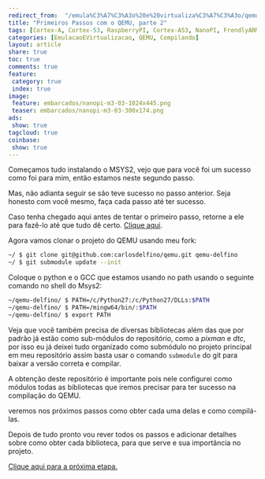 ```yaml
---
redirect_from:  "/emula%C3%A7%C3%A3o%20e%20virtualiza%C3%A7%C3%A3o/qemu/compilando/Primeiros_Passos_com_o_QEMU-parte-2/"
title: "Primeiros Passos com o QEMU, parte 2" 
tags: [Cortex-A, Cortex-53, RaspberryPI, Cortex-A53, NanoPI, FrendlyARM, ARM, Intel, TBB,  Emulação, Virtualização, KVM, QEMU, VMware, VirtualBox, VBox, Hiper-V, Xen, GNU ARM Eclipse, Eclipse, Windows, RTOS, uOS ]
categories: [EmulacaoEVirtualizacao, QEMU, Compilando]
layout: article
share: true
toc: true
comments: true
feature:
 category: true
 index: true
image:
 feature: embarcados/nanopi-m3-03-1024x445.png
 teaser: embarcados/nanopi-m3-03-300x174.png
ads: 
 show: true
tagcloud: true
coinbase:
 show: true
---
```

Começamos tudo instalando o MSYS2, vejo que para você foi um sucesso como foi para mim, então estamos neste segundo passo. 

<!--more-->

Mas, não adianta seguir se são teve sucesso no passo anterior. Seja honesto com você mesmo, faça cada passo até ter sucesso.

Caso tenha chegado aqui antes de tentar o primeiro passo, retorne a ele para fazê-lo até que tudo dê certo. [Clique aqui](http://carlosdelfino.eti.br/emula%C3%A7%C3%A3o%20e%20virtualiza%C3%A7%C3%A3o/Primeiros_Passos_com_o_QEMU-parte-1/ "Clique Aqui").

Agora vamos clonar o projeto do QEMU usando meu fork:

```sh
~/ $ git clone git@github.com:carlosdelfino/qemu.git qemu-delfino
~/ $ git submodule update --init
```

Coloque o python e o GCC que estamos usando no path usando o seguinte comando no shell do Msys2:

```sh
~/qemu-delfino/ $ PATH=/c/Python27:/c/Python27/DLLs:$PATH
~/qemu-delfino/ $ PATH=/mingw64/bin/:$PATH
~/qemu-delfino/ $ export PATH
```

Veja que você também precisa de diversas bibliotecas além das que por padrão já estão como sub-módulos do repositório, como a *pixman* e *dtc*, por isso eu já deixei tudo organizado como submódulo no projeto principal em meu repositório assim basta usar o comando `submodule` do git para baixar a versão correta e compilar.

A obtenção deste repositório é importante pois nele configurei como módulos todas as bibliotecas que iremos precisar para ter sucesso na compilação do QEMU.

veremos nos próximos passos como obter cada uma delas e como compilá-las.

Depois de tudo pronto vou rever todos os passos e adicionar detalhes sobre como obter cada biblioteca, para que serve e sua importância no projeto.

[Clique aqui para a próxima etapa.](http://carlosdelfino.eti.br/emula%C3%A7%C3%A3o%20e%20virtualiza%C3%A7%C3%A3o/qemu/compilando/Primeiros_Passos_com_o_QEMU-parte-3/)